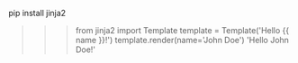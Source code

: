 pip install jinja2


>>> from jinja2 import Template
>>> template = Template('Hello {{ name }}!')
>>> template.render(name='John Doe')
'Hello John Doe!'
